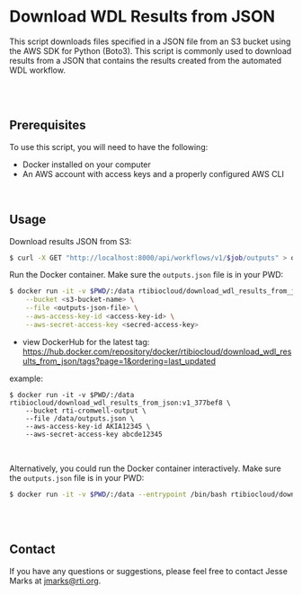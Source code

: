 # Download WDL Results from JSON

This script downloads files specified in a JSON file from an S3 bucket using the AWS SDK for Python (Boto3). This script is commonly used to download results from a JSON that contains the results created from the automated WDL workflow.


<br><br>

## Prerequisites

To use this script, you will need to have the following:
- Docker installed on your computer
- An AWS account with access keys and a properly configured AWS CLI



<br>


## Usage
Download results JSON from S3:
```bash
$ curl -X GET "http://localhost:8000/api/workflows/v1/$job/outputs" > outputs.json
```

Run the Docker container. Make sure the `outputs.json` file is in your PWD:
```bash
$ docker run -it -v $PWD/:/data rtibiocloud/download_wdl_results_from_json:<latest-tag> \
    --bucket <s3-bucket-name> \
    --file <outputs-json-file> \
    --aws-access-key-id <access-key-id> \
    --aws-secret-access-key <secred-access-key>
```

- view DockerHub for the latest tag: https://hub.docker.com/repository/docker/rtibiocloud/download_wdl_results_from_json/tags?page=1&ordering=last_updated

example: 
```
$ docker run -it -v $PWD/:/data rtibiocloud/download_wdl_results_from_json:v1_377bef8 \
    --bucket rti-cromwell-output \
    --file /data/outputs.json \
    --aws-access-key-id AKIA12345 \
    --aws-secret-access-key abcde12345
```

<br>

Alternatively, you could run the Docker container interactively. Make sure the `outputs.json` file is in your PWD:
```bash
$ docker run -it -v $PWD/:/data --entrypoint /bin/bash rtibiocloud/download_wdl_results_from_json 
```


<br><br>
  
## Contact

If you have any questions or suggestions, please feel free to contact Jesse Marks at jmarks@rti.org.
